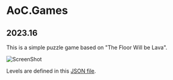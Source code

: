 # AoC.Games

## 2023.16

This is a simple puzzle game based on "The Floor Will be Lava".

![ScreenShot](ScreenShots/Deflectors.png~~~~)

Levels are defined in this [JSON file](Games/Deflectors/Levels/levels.json).